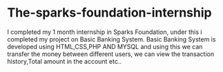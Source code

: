# The-sparks-foundation-internship
I completed my 1 month internship in Sparks Foundation, under this i completed my project on Basic Banking System. Basic Banking System is developed using HTML,CSS,PHP AND MYSQL and using this we can transfer the money between different users, we can view the transaction history,Total amount in the account etc..
